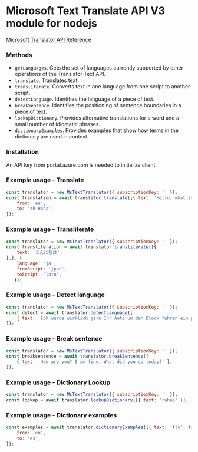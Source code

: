 
# Microsoft Text Translate API V3 module for nodejs

[Microsoft Translator API Reference](https://docs.microsoft.com/en-gb/azure/cognitive-services/translator/reference/v3-0-reference)

### Methods

* `getLanguages`. Gets the set of languages currently supported by other operations of the Translator Text API.
* `translate`. Translates text.
* `transliterate`. Converts text in one language from one script to another script.
* `detectLanguage`. Identifies the language of a piece of text.
* `breakSentence`. Identifies the positioning of sentence boundaries in a piece of text.
* `lookupDictionary`. Provides alternative translations for a word and a small number of idiomatic phrases.
* `dictionaryExamples`. Provides examples that show how terms in the dictionary are used in context. 

### Installation

An API key from portal.azure.com is needed to initialize client.

### Example usage - Translate

```js
const translator = new MsTextTranslator({ subscriptionKey: '' });
const translation = await translator.translate([{ text: 'Hello, what is your name?' }], {
	from: 'en',
    to: 'zh-Hans',
});
```

### Example usage - Transliterate

```js
const translator = new MsTextTranslator({ subscriptionKey: '' });
const transliteration = await translator.transliterate([{
	text: 'こんにちは',
},], {
    language: 'ja',
    fromScript: 'jpan',
    toScript: 'latn',
   });
```

### Example usage - Detect language

```js
const translator = new MsTextTranslator({ subscriptionKey: '' });
const detect = await translator.detectLanguage([
	{ text: 'Ich würde wirklich gern Ihr Auto um den Block fahren ein paar Mal.' },
]);
```

### Example usage - Break sentence

```js
const translator = new MsTextTranslator({ subscriptionKey: '' });
const breaksentence = await translator.breakSentence([
	{ text: 'How are you? I am fine. What did you do today?' },
]);
```

### Example usage - Dictionary Lookup

```js
const translator = new MsTextTranslator({ subscriptionKey: '' });
const lookup = await translator.lookupDictionary([{ text: 'rahaa' }], { from: 'fi', to: 'en' });
```


### Example usage - Dictionary examples

```js
const examples = await translator.dictionaryExamples([{ text: 'fly', translation: 'volar' }], {
	from: 'en',
    to: 'es',
});
```